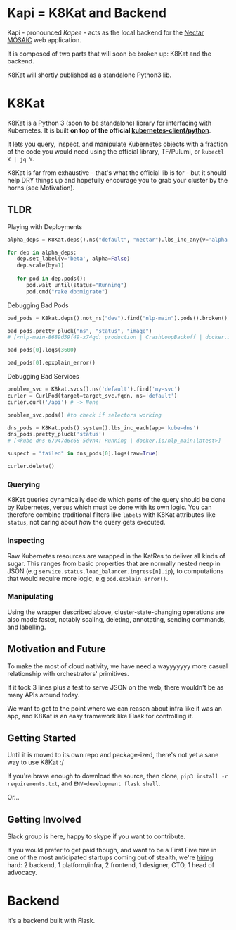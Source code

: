 # Kapi = K8Kat and Backend

Kapi - pronounced *Kapee* - acts as the local backend for the [Nectar MOSAIC](https://github.com/nectar-cs/mosaic) web application.

It is composed of two parts that  will soon be broken up: K8Kat and the backend. 

K8Kat will shortly published as a standalone Python3 lib. 

# K8Kat

K8Kat is a Python 3 (soon to be standalone) library for interfacing with Kubernetes. It is built **on top of the official [kubernetes-client/python](https://github.com/kubernetes-client/python)**.

It lets you query, inspect, and manipulate Kubernetes objects with a fraction of the code you would need using the official library, TF/Pulumi, or `kubectl X | jq Y`. 

K8Kat is far from exhaustive - that's what the official lib is for - but it should help DRY things up and hopefully encourage you to grab your cluster by the horns (see Motivation).

## TLDR

Playing with Deployments
```python
alpha_deps = K8Kat.deps().ns("default", "nectar").lbs_inc_any(v='alpha',alpha=True)

for dep in alpha_deps:
   dep.set_label(v='beta', alpha=False)
   dep.scale(by=1)
   
   for pod in dep.pods():
      pod.wait_until(status="Running")      
      pod.cmd("rake db:migrate")
```


Debugging Bad Pods
```python
bad_pods = K8kat.deps().not_ns("dev").find("nlp-main").pods().broken() 

bad_pods.pretty_pluck("ns", "status", "image")
# [<nlp-main-8689d59f49-x74qd: production | CrashLoopBackoff | docker.io/nlp_main:latest>]

bad_pods[0].logs(3600)

bad_pods[0].epxplain_error()
```


Debugging Bad Services
```python
problem_svc = K8kat.svcs().ns('default').find('my-svc')
curler = CurlPod(target=target_svc.fqdn, ns='default')
curler.curl('/api') # -> None

problem_svc.pods() #to check if selectors working

dns_pods = K8Kat.pods().system().lbs_inc_each(app='kube-dns')
dns_pods.pretty_pluck('status')
# [<kube-dns-67947d6c68-5dvn4: Running | docker.io/nlp_main:latest>]

suspect = "failed" in dns_pods[0].logs(raw=True)

curler.delete()
```


### Querying
K8Kat queries dynamically decide which parts of the query should be done by Kubernetes, versus which must be done with its own logic. You can therefore combine traditional filters like `labels` with K8Kat attributes like `status`, not caring about *how* the query gets executed.

### Inspecting
Raw Kubernetes resources are wrapped in the KatRes to deliver all kinds of sugar. This ranges from basic properties that are normally nested neep in JSON (e.g `service.status.load_balancer.ingress[n].ip`), to computations that would require more logic, e.g `pod.explain_error()`.

### Manipulating
Using the wrapper described above, cluster-state-changing operations are also made faster, notably scaling, deleting, annotating, sending commands, and labelling.

## Motivation and Future

To make the most of cloud nativity, we have need a wayyyyyyy more casual relationship with orchestrators' primitives.

If it took 3 lines plus a test to serve JSON on the web, there wouldn't be as many APIs around today.

We want to get to the point where we can reason about infra like it was an app, and K8Kat is an easy framework like Flask for controlling it.

## Getting Started
Until it is moved to its own repo and package-ized, there's not yet a sane way to use K8Kat :/

If you're brave enough to download the source, then clone, `pip3 install -r requirements.txt`, and `ENV=development flask shell`.

Or...

## Getting Involved

Slack group is here, happy to skype if you want to contribute. 

If you would prefer to get paid though, and want to be a First Five hire in one of the most anticipated startups coming out of stealth, we're [hiring](http://www.codenectar.com/werkwerkwerk) hard: 2 backend, 1 platform/infra, 2 frontend, 1 designer, CTO, 1 head of advocacy.

# Backend

It's a backend built with Flask.
